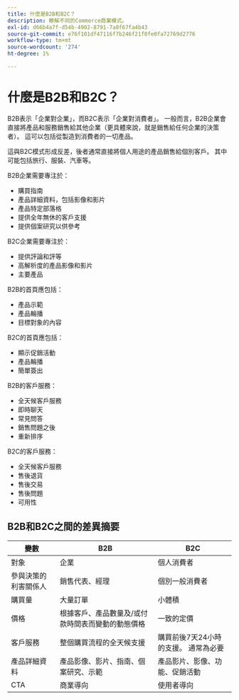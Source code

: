 ```yaml
---
title: 什麼是B2B和B2C？
description: 瞭解不同的Commerce商業模式。
exl-id: d66b4a7f-d54b-4902-8791-7a8f67fa4b43
source-git-commit: e76f101df47116f7b246f21f0fe0fa72769d2776
workflow-type: tm+mt
source-wordcount: '274'
ht-degree: 1%

---
```


# 什麼是B2B和B2C？

B2B表示「企業對企業」，而B2C表示「企業對消費者」。 一般而言，B2B企業會直接將產品和服務銷售給其他企業（更具體來說，就是銷售給任何企業的決策者）。 這可以包括從製造到消費者的一切產品。

這與B2C模式形成反差，後者通常直接將個人用途的產品銷售給個別客戶。 其中可能包括旅行、服裝、汽車等。

B2B企業需要專注於：

- 購買指南
- 產品詳細資料，包括影像和影片
- 產品特定部落格
- 提供全年無休的客戶支援
- 提供個案研究以供參考

B2C企業需要專注於：

- 提供評論和評等
- 高解析度的產品影像和影片
- 主要產品

B2B的首頁應包括：

- 產品示範
- 產品輪播
- 目標對象的內容

B2C的首頁應包括：

- 顯示促銷活動
- 產品輪播
- 簡單簽出

B2B的客戶服務：

- 全天候客戶服務
- 即時聊天
- 常見問答
- 銷售問題之後
- 重新排序

B2C的客戶服務：

- 全天候客戶服務
- 售後退貨
- 售後交易
- 售後問題
- 可用性

## B2B和B2C之間的差異摘要

| 變數 | B2B | B2C |
|----------|-----|-----|
| 對象 | 企業 | 個人消費者 |
| 參與決策的利害關係人 | 銷售代表、經理 | 個別一般消費者 |
| 購買量 | 大量訂單 | 小體積 |
| 價格 | 根據客戶、產品數量及/或付款時間表而變動的動態價格 | 一致的定價 |
| 客戶服務 | 整個購買流程的全天候支援 | 購買前後7天24小時的支援。 通常為必要 |
| 產品詳細資料 | 產品影像、影片、指南、個案研究、示範 | 產品影片、影像、功能、促銷活動 |
| CTA | 商業導向 | 使用者導向 |
